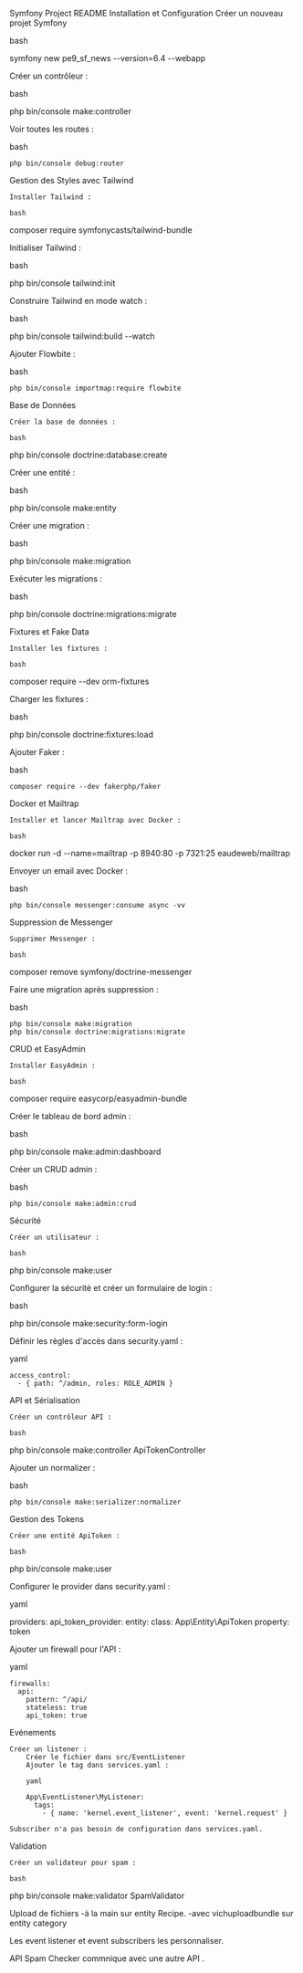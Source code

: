 Symfony Project README
Installation et Configuration
Créer un nouveau projet Symfony

bash

symfony new pe9_sf_news --version=6.4 --webapp


Créer un contrôleur :

bash

php bin/console make:controller



Voir toutes les routes :

bash

    php bin/console debug:router

Gestion des Styles avec Tailwind

    Installer Tailwind :

    bash

composer require symfonycasts/tailwind-bundle

Initialiser Tailwind :

bash

php bin/console tailwind:init

Construire Tailwind en mode watch :

bash

php bin/console tailwind:build --watch

Ajouter Flowbite :

bash

    php bin/console importmap:require flowbite

Base de Données

    Créer la base de données :

    bash

php bin/console doctrine:database:create


Créer une entité :

bash

php bin/console make:entity

Créer une migration :

bash

php bin/console make:migration

Exécuter les migrations :

bash

php bin/console doctrine:migrations:migrate


Fixtures et Fake Data

    Installer les fixtures :

    bash

composer require --dev orm-fixtures

Charger les fixtures :

bash

php bin/console doctrine:fixtures:load

Ajouter Faker :

bash

    composer require --dev fakerphp/faker



Docker et Mailtrap

    Installer et lancer Mailtrap avec Docker :

    bash

docker run -d --name=mailtrap -p 8940:80 -p 7321:25 eaudeweb/mailtrap

Envoyer un email avec Docker :

bash

    php bin/console messenger:consume async -vv

Suppression de Messenger

    Supprimer Messenger :

    bash

composer remove symfony/doctrine-messenger

Faire une migration après suppression :

bash

    php bin/console make:migration
    php bin/console doctrine:migrations:migrate

CRUD et EasyAdmin

    Installer EasyAdmin :

    bash

composer require easycorp/easyadmin-bundle

Créer le tableau de bord admin :

bash

php bin/console make:admin:dashboard

Créer un CRUD admin :

bash

    php bin/console make:admin:crud

Sécurité

    Créer un utilisateur :

    bash

php bin/console make:user

Configurer la sécurité et créer un formulaire de login :

bash

php bin/console make:security:form-login

Définir les règles d'accès dans security.yaml :

yaml

    access_control:
      - { path: ^/admin, roles: ROLE_ADMIN }

API et Sérialisation

    Créer un contrôleur API :

    bash

php bin/console make:controller ApiTokenController

Ajouter un normalizer :

bash

    php bin/console make:serializer:normalizer

Gestion des Tokens

    Créer une entité ApiToken :

    bash

php bin/console make:user

Configurer le provider dans security.yaml :

yaml

providers:
  api_token_provider:
    entity:
      class: App\Entity\ApiToken
      property: token

Ajouter un firewall pour l'API :

yaml

    firewalls:
      api:
        pattern: ^/api/
        stateless: true
        api_token: true

Evénements

    Créer un listener :
        Créer le fichier dans src/EventListener
        Ajouter le tag dans services.yaml :

        yaml

        App\EventListener\MyListener:
          tags:
            - { name: 'kernel.event_listener', event: 'kernel.request' }

    Subscriber n'a pas besoin de configuration dans services.yaml.

Validation

    Créer un validateur pour spam :

    bash

php bin/console make:validator SpamValidator



Upload de fichiers
-à la main sur entity Recipe.
-avec vichuploadbundle sur entity category

Les event listener  et event subscribers les personnaliser.

API Spam Checker commnique avec une autre API .

